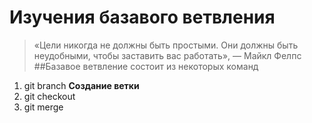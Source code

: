 # Изучения базавого ветвления
>«Цели никогда не должны быть простыми. Они должны быть неудобными, чтобы заставить вас работать», — Майкл Фелпс
##Базавое ветвление состоит из некоторых команд 
1. git branch **Создание ветки**
2. git checkout <!---*Перейти на другую ветку*-->
3. git merge <!---***Объединить ветки***-->
